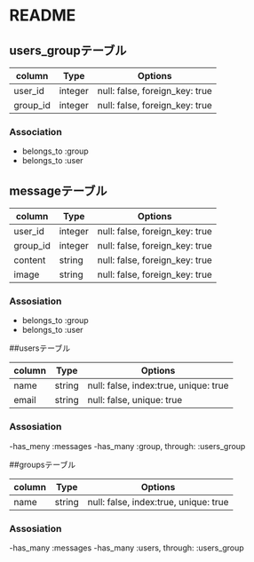 # README


## users_groupテーブル

|column|Type|Options|
|------|----|-------|
|user_id|integer|null: false, foreign_key: true|
|group_id|integer|null: false, foreign_key: true|

### Association
- belongs_to :group
- belongs_to :user


## messageテーブル

|column|Type|Options|
|------|----|-------|
|user_id|integer|null: false, foreign_key: true|
|group_id|integer|null: false, foreign_key: true|
|content|string|null: false, foreign_key: true|
|image|string|null: false, foreign_key: true|

### Assosiation
- belongs_to :group
- belongs_to :user


 ##usersテーブル

|column|Type|Options|
|------|----|-------|
|name|string|null: false, index:true, unique: true|
|email|string|null: false, unique: true|

### Assosiation
-has_meny :messages
-has_many :group, through: :users_group


 ##groupsテーブル

|column|Type|Options|
|------|----|-------|
|name|string|null: false, index:true, unique: true|

### Assosiation
-has_many :messages
-has_many :users, through: :users_group

